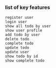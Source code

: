 ### list of key features

``` 
register user
login user
show all todo by user
show user profile
add todo by user
delete todo
complete todo
update todo
update user
show todo by id 
show complete todo 

```